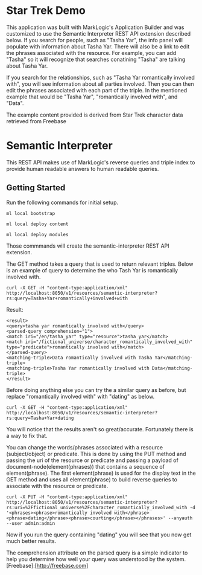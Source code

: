 # Star Trek Demo
This application was built with MarkLogic's Application Builder and was customized to use the Semantic Interpreter REST API extension described below. If you search for people, such as "Tasha Yar", the info panel will populate with information about Tasha Yar. There will also be a link to edit the phrases associated with the resource. For example, you can add "Tasha" so it will recognize that searches conatining "Tasha" are talking about Tasha Yar. 

If you search for the relationships, such as "Tasha Yar romantically involved with", you will see information about all parties involved. Then you can then edit the phrases associated with each part of the triple. In the mentioned example that would be "Tasha Yar", "romantically involved with", and "Data".

The example content provided is derived from Star Trek character data retrieved from Freebase 

# Semantic Interpreter
This REST API makes use of MarkLogic's reverse queries and triple index to provide human readable answers to human readable queries. 

## Getting Started

Run the following commands for initial setup. 

<pre><code>ml local bootstrap</code></pre>
<pre><code>ml local deploy content</code></pre>
<pre><code>ml local deploy modules</code></pre>

Those commmands will create the semantic-interpreter REST API extension.

The GET method takes a query that is used to return relevant triples. Below is an example of query to determine the who Tash Yar is romantically involved with.

<pre><code>curl -X GET -H "content-type:application/xml" http://localhost:8050/v1/resources/semantic-interpreter?rs:query=Tasha+Yar+romantically+involved+with</code></pre>

Result:

<pre><code>&lt;result&gt;
&lt;query&gt;tasha yar romantically involved with&lt;/query&gt;
&lt;parsed-query comprehension="1"&gt;
&lt;match iri="/en/tasha_yar" type="resource"&gt;tasha yar&lt;/match&gt;
&lt;match iri="/fictional_universe/character_romantically_involved_with" type="predicate"&gt;romantically involved with&lt;/match&gt;
&lt;/parsed-query&gt;
&lt;matching-triple&gt;Data romantically involved with Tasha Yar&lt;/matching-triple&gt;
&lt;matching-triple&gt;Tasha Yar romantically involved with Data&lt;/matching-triple&gt;
&lt;/result&gt;</code></pre>

Before doing anything else you can try the a similar query as before, but replace "romantically involved with" with "dating" as below.

<pre><code>curl -X GET -H "content-type:application/xml" http://localhost:8050/v1/resources/semantic-interpreter?rs:query=Tasha+Yar+dating</code></pre>

You will notice that the results aren't so great/accurate. Fortunately there is a way to fix that.

You can change the words/phrases associated with a resource (subject/object) or predicate. This is done by using the PUT method and passing the uri of the resource or predicate and passing a payload of document-node(element(phrases)) that contains a sequence of element(phrase). The first element(phrase) is used for the display text in the GET method and uses all element(phrase) to build reverse queries to associate with the resource or predicate. 

<pre><code>curl -X PUT -H "content-type:application/xml" http://localhost:8050/v1/resources/semantic-interpreter?rs:uri=%2Ffictional_universe%2Fcharacter_romantically_involved_with -d '&lt;phrases&gt;&lt;phrase&gt;romantically involved with&lt;/phrase&gt;&lt;phrase&gt;dating&lt;/phrase&gt;&lt;phrase&gt;courting&lt;/phrase&gt;&lt;/phrases&gt;' --anyauth --user admin:admin</code></pre>

Now if you run the query containing "dating" you will see that you now get much better results.

The comprehension attribute on the parsed query is a simple indicator to help you determine how well your query was understood by the system.
[Freebase]:[http://freebase.com]
